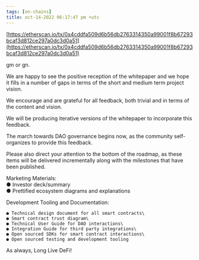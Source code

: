 ```yaml
---
tags: [on-chains]
title: oct-14-2022 06:17:47 pm +utc
---
```


[https://etherscan.io/tx/0x4cddfa509d6b56db2763314350a99001f8b67293bcaf3d812ce297a0dc3d0a51](https://etherscan.io/tx/0x4cddfa509d6b56db2763314350a99001f8b67293bcaf3d812ce297a0dc3d0a51)

gm or gn.

We are happy to see the positive reception of the whitepaper and we hope it fills in a number of gaps in terms of the short and medium term project vision.

We encourage and are grateful for all feedback, both trivial and in terms of the content and vision.

We will be producing iterative versions of the whitepaper to incorporate this feedback.

The march towards DAO governance begins now, as the community self-organizes to provide this feedback.

Please also direct your attention to the bottom of the roadmap, as these items will be delivered incrementally along with the milestones that have been published.

Marketing Materials:\
● Investor deck/summary\
● Prettified ecosystem diagrams and explanations

Development Tooling and Documentation:

    ● Technical design document for all smart contracts\
    ● Smart contract trust diagram\
    ● Technical User Guide for DAO interactions\
    ● Integration Guide for third party integrations\
    ● Open sourced SDKs for smart contract interactions\
    ● Open sourced testing and development tooling

As always, Long Live DeFi!

